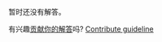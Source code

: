 
暂时还没有解答。

有兴趣[贡献你的解答](https://github.com/BFEdev/BFE.dev-solutions/blob/main/question/what-were-the-best-things-you-have-ever-created_zh.md)吗? [Contribute guideline](https://github.com/BFEdev/BFE.dev-solutions#how-to-contribute)
